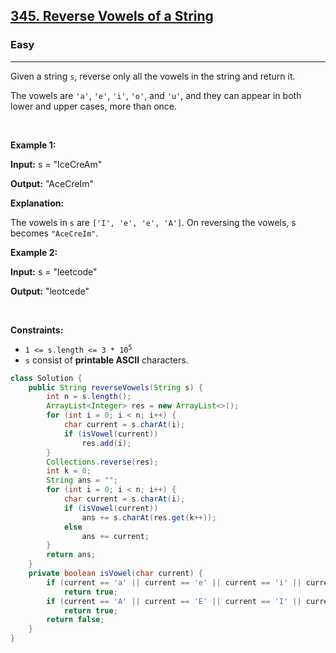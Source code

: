 <h2><a href="https://leetcode.com/problems/reverse-vowels-of-a-string">345. Reverse Vowels of a String</a></h2><h3>Easy</h3><hr><p>Given a string <code>s</code>, reverse only all the vowels in the string and return it.</p>

<p>The vowels are <code>&#39;a&#39;</code>, <code>&#39;e&#39;</code>, <code>&#39;i&#39;</code>, <code>&#39;o&#39;</code>, and <code>&#39;u&#39;</code>, and they can appear in both lower and upper cases, more than once.</p>

<p>&nbsp;</p>
<p><strong class="example">Example 1:</strong></p>

<div class="example-block">
<p><strong>Input:</strong> <span class="example-io">s = &quot;IceCreAm&quot;</span></p>

<p><strong>Output:</strong> <span class="example-io">&quot;AceCreIm&quot;</span></p>

<p><strong>Explanation:</strong></p>

<p>The vowels in <code>s</code> are <code>[&#39;I&#39;, &#39;e&#39;, &#39;e&#39;, &#39;A&#39;]</code>. On reversing the vowels, s becomes <code>&quot;AceCreIm&quot;</code>.</p>
</div>

<p><strong class="example">Example 2:</strong></p>

<div class="example-block">
<p><strong>Input:</strong> <span class="example-io">s = &quot;leetcode&quot;</span></p>

<p><strong>Output:</strong> <span class="example-io">&quot;leotcede&quot;</span></p>
</div>

<p>&nbsp;</p>
<p><strong>Constraints:</strong></p>

<ul>
	<li><code>1 &lt;= s.length &lt;= 3 * 10<sup>5</sup></code></li>
	<li><code>s</code> consist of <strong>printable ASCII</strong> characters.</li>
</ul>

```java
class Solution {
    public String reverseVowels(String s) {
        int n = s.length();
        ArrayList<Integer> res = new ArrayList<>();
        for (int i = 0; i < n; i++) {
            char current = s.charAt(i);
            if (isVowel(current))
                res.add(i);
        }
        Collections.reverse(res);
        int k = 0;
        String ans = "";
        for (int i = 0; i < n; i++) {
            char current = s.charAt(i);
            if (isVowel(current))
                ans += s.charAt(res.get(k++));
            else
                ans += current;
        }
        return ans;
    }
    private boolean isVowel(char current) {
        if (current == 'a' || current == 'e' || current == 'i' || current == 'o' || current == 'u')
            return true;
        if (current == 'A' || current == 'E' || current == 'I' || current == 'O' || current == 'U')
            return true;
        return false;
    }
}
```
